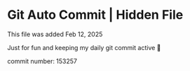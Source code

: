 # Git Auto Commit | Hidden File

This file was added Feb 12, 2025

Just for fun and keeping my daily git commit active 🤪

commit number: 153257
